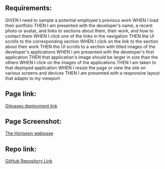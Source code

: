 ## Requirements:
GIVEN I need to sample a potential employee's previous work
WHEN I load their portfolio
THEN I am presented with the developer's name, a recent photo or avatar, and links to sections about them, their work, and how to contact them
WHEN I click one of the links in the navigation
THEN the UI scrolls to the corresponding section
WHEN I click on the link to the section about their work
THEN the UI scrolls to a section with titled images of the developer's applications
WHEN I am presented with the developer's first application
THEN that application's image should be larger in size than the others
WHEN I click on the images of the applications
THEN I am taken to that deployed application
WHEN I resize the page or view the site on various screens and devices
THEN I am presented with a responsive layout that adapts to my viewport

## Page link:
[Gitpages deployment link](https://oddux.github.io/BasicPortfolio/)

## Page Screenshot:
[The Horiseon webpage](./assets/images/portfolioScreenshot.png)

## Repo link:
[GitHub Repository Link](https://github.com/Oddux/BasicPortfolio)
